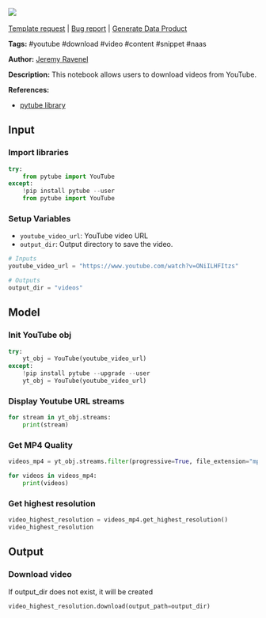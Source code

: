 <a href="https://app.naas.ai/user-redirect/naas/downloader?url=https://raw.githubusercontent.com/jupyter-naas/awesome-notebooks/master/YouTube/YouTube_Download_video.ipynb" target="_parent"><img src="https://naasai-public.s3.eu-west-3.amazonaws.com/Open_in_Naas_Lab.svg"/></a><br><br><a href="https://github.com/jupyter-naas/awesome-notebooks/issues/new?assignees=&labels=&template=template-request.md&title=Tool+-+Action+of+the+notebook+">Template request</a> | <a href="https://github.com/jupyter-naas/awesome-notebooks/issues/new?assignees=&labels=bug&template=bug_report.md&title=YouTube+-+Download+video:+Error+short+description">Bug report</a> | <a href="https://app.naas.ai/user-redirect/naas/downloader?url=https://raw.githubusercontent.com/jupyter-naas/awesome-notebooks/master/Naas/Naas_Start_data_product.ipynb" target="_parent">Generate Data Product</a>

**Tags:** #youtube #download #video #content #snippet #naas

**Author:** [Jeremy Ravenel](https://www.linkedin.com/in/ACoAAAJHE7sB5OxuKHuzguZ9L6lfDHqw--cdnJg/)

**Description:** This notebook allows users to download videos from YouTube.

**References:**
- [pytube library](https://pypi.org/project/pytube/)

## Input

### Import libraries


```python
try:
    from pytube import YouTube
except:
    !pip install pytube --user
    from pytube import YouTube
```

### Setup Variables
- `youtube_video_url`: YouTube video URL
- `output_dir`: Output directory to save the video.


```python
# Inputs
youtube_video_url = "https://www.youtube.com/watch?v=ONiILHFItzs"

# Outputs
output_dir = "videos"
```

## Model

### Init YouTube obj


```python
try:
    yt_obj = YouTube(youtube_video_url)
except:
    !pip install pytube --upgrade --user
    yt_obj = YouTube(youtube_video_url)
```

### Display Youtube URL streams


```python
for stream in yt_obj.streams:
    print(stream)
```

### Get MP4 Quality


```python
videos_mp4 = yt_obj.streams.filter(progressive=True, file_extension="mp4")

for videos in videos_mp4:
    print(videos)
```

### Get highest resolution


```python
video_highest_resolution = videos_mp4.get_highest_resolution()
video_highest_resolution
```

## Output

### Download video
If output_dir does not exist, it will be created


```python
video_highest_resolution.download(output_path=output_dir)
```


```python

```
